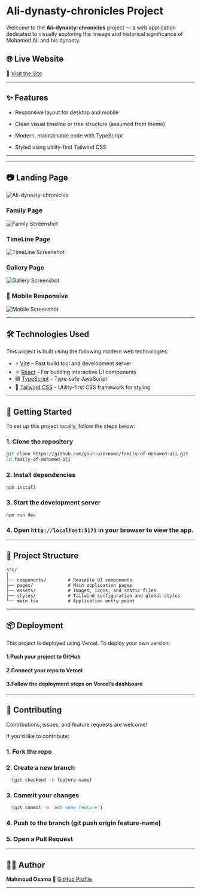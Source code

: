 # Ali-dynasty-chronicles Project

Welcome to the **Ali-dynasty-chronicles** project — a web application dedicated to visually exploring the lineage and historical significance of Mohamed Ali and his dynasty.

## 🌐 Live Website

🔗 [Visit the Site](https://ali-dynasty-chronicles.vercel.app/)

---

## ✨ Features

- Responsive layout for desktop and mobile

- Clean visual timeline or tree structure (assumed from theme)

- Modern, maintainable code with TypeScript

- Styled using utility-first Tailwind CSS

---

---

## 📷 Landing Page
![Ali-dynasty-chronicles ](src/assets/images/LandingPage_Family%20Ali.png)

### Family Page
![Family Screenshot](src/assets/images/TreePage_Family%20Ali.png)

### TimeLine Page
![TimeLine Screenshot](src/assets/images/LinePage_Family%20Ali.png)

### Gallery Page
![Gallery Screenshot](src/assets/images/GalleryPage_Family%20Ali.png)

### 📱 Mobile Responsive
![Mobile Screenshot](src/assets/images/mobileVeiw.png)

---


## 🛠️ Technologies Used

This project is built using the following modern web technologies:

- ⚡ [Vite](https://vitejs.dev/) – Fast build tool and development server
- ⚛️ [React](https://reactjs.org/) – For building interactive UI components
- 🟦 [TypeScript](https://www.typescriptlang.org/) – Type-safe JavaScript
- 🎨 [Tailwind CSS](https://tailwindcss.com/) – Utility-first CSS framework for styling

---



## 🚀 Getting Started

To set up this project locally, follow the steps below:

### 1. Clone the repository

```bash
git clone https://github.com/your-username/family-of-mohamed-ali.git
cd family-of-mohamed-ali
```
### 2. Install dependencies

```bash
npm install
```
### 3. Start the development server

```
npm run dev
```

### 4. Open `http://localhost:5173` in your browser to view the app.

---

## 📁 Project Structure

```
src/
│
├── components/        # Reusable UI components
├── pages/             # Main application pages
├── assets/            # Images, icons, and static files
├── styles/            # Tailwind configuration and global styles
└── main.tsx           # Application entry point
```
---

## 📦 Deployment

This project is deployed using Vercel. To deploy your own version:

#### 1.Push your project to GitHub

#### 2.Connect your repo to Vercel

#### 3.Follow the deployment steps on Vercel’s dashboard

---

## 🤝 Contributing

Contributions, issues, and feature requests are welcome!

If you'd like to contribute:

 ### 1. Fork the repo

 ### 2. Create a new branch 
```bash
  (git checkout -b feature-name)
```
 ### 3. Commit your changes 
```bash
  (git commit -m 'Add some feature')
```
 ### 4. Push to the branch (git push origin feature-name)

 ### 5. Open a Pull Request


---


## 👨‍💻 Author

**Mahmoud Osama**
🔗 [GitHub Profile](https://github.com/mahmoud25osama)

---